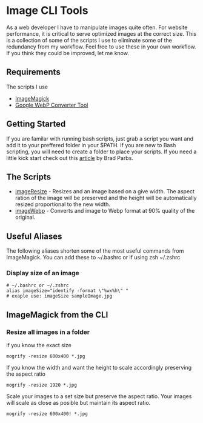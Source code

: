 # Image CLI Tools

As a web developer I have to manipulate images quite often.  For website performance, it is critical to serve optimized images at the correct size.  This is a collection of some of the scripts I use to eliminate some of the redundancy from my workflow.  Feel free to use these in your own workflow.  If you think they could be improved, let me know.  

## Requirements
The scripts I use 
* [ImageMagick](https://www.imagemagick.org/script/index.php)
* [Google WebP Converter Tool](https://developers.google.com/speed/webp/)

## Getting Started
If you are familar with running bash scripts, just grab a script you want and add it to your preffered folder in your $PATH.  If you are new to Bash scripting, you will need to create a folder to place your scripts. If you need a little kick start check out this [article](https://webdevstudios.com/2016/07/07/beginners-guide-writing-bash-and-shell-scripts/) by Brad Parbs. 

## The Scripts
* [imageResize](https://github.com/dvrs-brad/image-cli-tools/blob/master/imageResize) - Resizes and an image based on a give width.  The aspect ration of the image will be preserved and the height will be automatically resized proportional to the new width.
* [imageWebp](https://github.com/dvrs-brad/image-cli-tools/blob/master/imageWebp) - Converts and image to Webp format at 90% quality of the original.

## Useful Aliases
The following aliases shorten some of the most useful commands from ImageMagick.  You can add these to ~/.bashrc or if using zsh ~/.zshrc
### Display size of an image
```
# ~/.bashrc or ~/.zshrc
alias imageSize="identify -format \"%wx%h\" "
# exaple use: imageSize sampleImage.jpg
```

## ImageMagick from the CLI
### Resize all images in a folder
if you know the exact size
```
mogrify -resize 600x400 *.jpg
```

If you know the width and want the height to scale accordingly preserving the aspect ratio

```
mogrify -resize 1920 *.jpg
```

Scale your images to a set size but preserve the aspect ratio.  Your images will scale as close as posible but maintain its aspect ratio.

```
mogrify -resize 600x400! *.jpg
```





  

